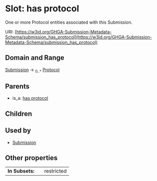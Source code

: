 
# Slot: has protocol


One or more Protocol entities associated with this Submission.

URI: [https://w3id.org/GHGA-Submission-Metadata-Schema/submission_has_protocol](https://w3id.org/GHGA-Submission-Metadata-Schema/submission_has_protocol)


## Domain and Range

[Submission](Submission.md) &#8594;  <sub>0..\*</sub> [Protocol](Protocol.md)

## Parents

 *  is_a: [has protocol](has_protocol.md)

## Children


## Used by

 * [Submission](Submission.md)

## Other properties

|  |  |  |
| --- | --- | --- |
| **In Subsets:** | | restricted |

